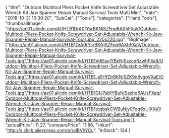 {
	"title": "Outdoor Multitool Pliers Pocket Knife Screwdriver Set Adjustable Wrench Kit Jaw Spanner Repair Manual Survival Tools Multi Mini",
	"date": "2018-10-31 10:30:20",
	"SubCat": ["Tools"],
	"categories": ["Hand Tools"],
	"thumbnailImage": "https://ae01.alicdn.com/kf/HTB1DrA0fYsrBKNjSZFpq6AXhFXaV/Outdoor-Multitool-Pliers-Pocket-Knife-Screwdriver-Set-Adjustable-Wrench-Kit-Jaw-Spanner-Repair-Manual-Survival-Tools.jpg_220x220.jpg",
	"BigImage": ["https://ae01.alicdn.com/kf/HTB1DrA0fYsrBKNjSZFpq6AXhFXaV/Outdoor-Multitool-Pliers-Pocket-Knife-Screwdriver-Set-Adjustable-Wrench-Kit-Jaw-Spanner-Repair-Manual-Survival-Tools.jpg","https://ae01.alicdn.com/kf/HTB1Vdi5snlYBeNjSszcq6zwhFXa9/Outdoor-Multitool-Pliers-Pocket-Knife-Screwdriver-Set-Adjustable-Wrench-Kit-Jaw-Spanner-Repair-Manual-Survival-Tools.jpg","https://ae01.alicdn.com/kf/HTB1_a5HfZIrBKNjSZK9q6ygoVXaE/Outdoor-Multitool-Pliers-Pocket-Knife-Screwdriver-Set-Adjustable-Wrench-Kit-Jaw-Spanner-Repair-Manual-Survival-Tools.jpg","https://ae01.alicdn.com/kf/HTB1GfJ7sb1YBuNjSszhq6AUsFXaq/Outdoor-Multitool-Pliers-Pocket-Knife-Screwdriver-Set-Adjustable-Wrench-Kit-Jaw-Spanner-Repair-Manual-Survival-Tools.jpg","https://ae01.alicdn.com/kf/HTB1tqqbskCWBuNjy0Faq6xUlXXa1/Outdoor-Multitool-Pliers-Pocket-Knife-Screwdriver-Set-Adjustable-Wrench-Kit-Jaw-Spanner-Repair-Manual-Survival-Tools.jpg"],
	"actualPrice": 11.27,
	"comparePrice": 11.86,
	"linkurl": "http://s.click.aliexpress.com/e/cdBVhYCu",
	"inStock": 134
}
